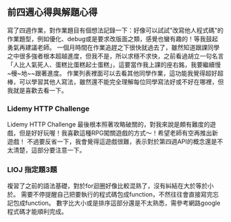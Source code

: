 ## 前四週心得與解題心得

寫了四週作業，對作業題目有個想法記錄一下：好像可以試試"改寫他人程式碼"的作業題型，例如優化、debug或是要求改版面之類，感覺也蠻有趣的！等我鼓起勇氣再建議老師。
一個月時間在作業追趕之下很快就過去了，雖然知道跟課同學之中很多強者根本超越進度，但我不是，所以求穩不求快，之前看過胡立一句名言「人比人氣死人、蛋糕比蛋糕起士蛋糕」，這要當作我上課的座右銘，我要繼續慢~~~慢~~~地~~跟著進度。
作業列表裡面可以去看其他同學作業，這功能我覺得超好超棒，可以學習其他人寫法，雖然還不能完全理解每位同學寫法好或不好在哪裡，但我就是喜歡去看一下。

### Lidemy HTTP Challenge 
Lidemy HTTP Challenge 最後根本照著攻略破關的，對我來說是頗有難度的遊戲，但是好好玩喔！我喜歡這種RPG闖關遊戲的方式～！希望老師有空再推出新遊戲！
不過要反省一下，我會覺得這遊戲很難，表示對於第四週API的概念還是不太清楚，這部分要注意一下。

### LIOJ 指定題3題
複習了之前的語法基礎，對於for迴圈好像比較混熟了，沒有糾結在大於等於小於。
需要不停提醒自己把要執行的程式碼包成function，不然往往會直接寫完忘記包成function。
數字比大小或是排序這部分還是不太熟悉，需參考網路google程式碼才能順利完成。
